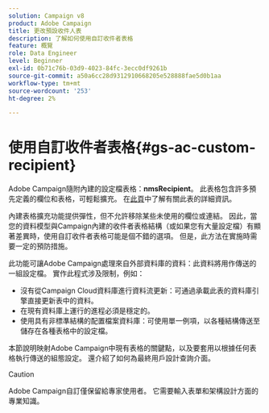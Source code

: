 ```yaml
---
solution: Campaign v8
product: Adobe Campaign
title: 更改預設收件人表
description: 了解如何使用自訂收件者表格
feature: 概覽
role: Data Engineer
level: Beginner
exl-id: 0b71c76b-03d9-4023-84fc-3ecc0df9261b
source-git-commit: a50a6cc28d9312910668205e528888fae5d0b1aa
workflow-type: tm+mt
source-wordcount: '253'
ht-degree: 2%

---
```


# 使用自訂收件者表格{#gs-ac-custom-recipient}

Adobe Campaign隨附內建的設定檔表格：**nmsRecipient**。 此表格包含許多預先定義的欄位和表格，可輕鬆擴充。 在[此頁](datamodel.md#ootb-profiles)中了解有關此表的詳細資訊。

內建表格擴充功能提供彈性，但不允許移除某些未使用的欄位或連結。 因此，當您的資料模型與Campaign內建的收件者表格結構（或如果您有大量設定檔）有顯著差異時，使用自訂收件者表格可能是個不錯的選項。  但是，此方法在實施時需要一定的預防措施。

此功能可讓Adobe Campaign處理來自外部資料庫的資料：此資料將用作傳送的一組設定檔。 實作此程式涉及限制，例如：

* 沒有從Campaign Cloud資料庫進行資料流更新：可通過承載此表的資料庫引擎直接更新表中的資料。
* 在現有資料庫上運行的進程必須是穩定的。
* 使用具有非標準結構的配置檔案資料庫：可使用單一例項，以各種結構傳送至儲存在各種表格中的設定檔。

本節說明映射Adobe Campaign中現有表格的關鍵點，以及要套用以根據任何表格執行傳送的組態設定。 還介紹了如何為最終用戶設計查詢介面。

>[!CAUTION]
>
>Adobe Campaign自訂僅保留給專家使用者。 它需要輸入表單和架構設計方面的專業知識。

